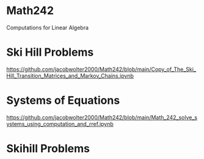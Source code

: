 # Math242
Computations for Linear Algebra

# Ski Hill Problems
https://github.com/jacobwolter2000/Math242/blob/main/Copy_of_The_Ski_Hill_Transition_Matrices_and_Markov_Chains.ipynb

# Systems of Equations
https://github.com/jacobwolter2000/Math242/blob/main/Math_242_solve_systems_using_computation_and_rref.ipynb

# Skihill Problems
